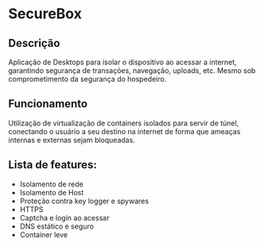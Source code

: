 # SecureBox

## Descrição
Aplicação de Desktops para isolar o dispositivo ao acessar a internet, garantindo segurança de transações, navegação, uploads, etc. Mesmo sob comprometimento da segurança do hospedeiro.

## Funcionamento
Utilização de virtualização de containers isolados para servir de túnel, conectando o usuário a seu destino na internet de forma que ameaças internas e externas sejam bloqueadas.

## Lista de features:
- Isolamento de rede
- Isolamento de Host
- Proteção contra key logger e spywares
- HTTPS
- Captcha e login ao acessar
- DNS estático e seguro
- Container leve 